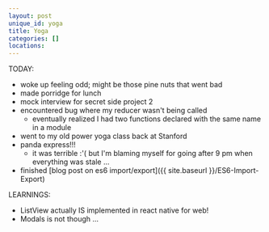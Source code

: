 ```yaml
---
layout: post
unique_id: yoga
title: Yoga
categories: []
locations: 
---
```


TODAY:
* woke up feeling odd; might be those pine nuts that went bad
* made porridge for lunch
* mock interview for secret side project 2
* encountered bug where my reducer wasn't being called
  * eventually realized I had two functions declared with the same name in a module
* went to my old power yoga class back at Stanford
* panda express!!!
  * it was terrible :'( but I'm blaming myself for going after 9 pm when everything was stale ...
* finished [blog post on es6 import/export]({{ site.baseurl }}/ES6-Import-Export)

LEARNINGS:
* ListView actually IS implemented in react native for web!
* Modals is not though ...
